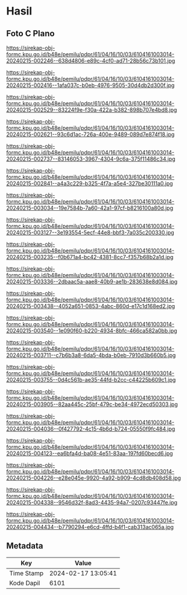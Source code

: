 # Hasil

## Foto C Plano

https://sirekap-obj-formc.kpu.go.id/b48e/pemilu/pdpr/61/04/16/10/03/6104161003014-20240215-002246--638d4806-e89c-4cf0-ad71-28b56c73b101.jpg

https://sirekap-obj-formc.kpu.go.id/b48e/pemilu/pdpr/61/04/16/10/03/6104161003014-20240215-002416--1afa037c-b0eb-4976-9505-30d4db2d300f.jpg

https://sirekap-obj-formc.kpu.go.id/b48e/pemilu/pdpr/61/04/16/10/03/6104161003014-20240215-002529--83224f9e-f30a-422a-b382-898b707e4bd8.jpg

https://sirekap-obj-formc.kpu.go.id/b48e/pemilu/pdpr/61/04/16/10/03/6104161003014-20240215-002621--93c6d1ac-726a-400e-9489-089d7e874f18.jpg

https://sirekap-obj-formc.kpu.go.id/b48e/pemilu/pdpr/61/04/16/10/03/6104161003014-20240215-002737--83146053-3967-4304-9c6a-375f11486c34.jpg

https://sirekap-obj-formc.kpu.go.id/b48e/pemilu/pdpr/61/04/16/10/03/6104161003014-20240215-002841--a4a3c229-b325-4f7a-a5e4-327be30111a0.jpg

https://sirekap-obj-formc.kpu.go.id/b48e/pemilu/pdpr/61/04/16/10/03/6104161003014-20240215-003034--19e7584b-7a60-42a1-97cf-b8216100a80d.jpg

https://sirekap-obj-formc.kpu.go.id/b48e/pemilu/pdpr/61/04/16/10/03/6104161003014-20240215-003127--3e193554-5ecf-44e8-bbf3-7a035c200330.jpg

https://sirekap-obj-formc.kpu.go.id/b48e/pemilu/pdpr/61/04/16/10/03/6104161003014-20240215-003235--f0b671a4-bc42-4381-8cc7-f357b68b2a1d.jpg

https://sirekap-obj-formc.kpu.go.id/b48e/pemilu/pdpr/61/04/16/10/03/6104161003014-20240215-003336--2dbaac5a-aae8-40b9-ae1b-283638e8d084.jpg

https://sirekap-obj-formc.kpu.go.id/b48e/pemilu/pdpr/61/04/16/10/03/6104161003014-20240215-003438--4052a651-0853-4abc-860d-e17c1d168ed2.jpg

https://sirekap-obj-formc.kpu.go.id/b48e/pemilu/pdpr/61/04/16/10/03/6104161003014-20240215-003540--1e090f60-b220-4934-8bfc-466ca582a0bb.jpg

https://sirekap-obj-formc.kpu.go.id/b48e/pemilu/pdpr/61/04/16/10/03/6104161003014-20240215-003711--c7b6b3a8-6da5-4bda-b0eb-7910d3b660b5.jpg

https://sirekap-obj-formc.kpu.go.id/b48e/pemilu/pdpr/61/04/16/10/03/6104161003014-20240215-003755--0d4c561b-ae35-44fd-b2cc-c44225b609c1.jpg

https://sirekap-obj-formc.kpu.go.id/b48e/pemilu/pdpr/61/04/16/10/03/6104161003014-20240215-003905--82aa445c-25bf-479c-be34-4972ecd50303.jpg

https://sirekap-obj-formc.kpu.go.id/b48e/pemilu/pdpr/61/04/16/10/03/6104161003014-20240215-004036--0f427792-4c15-4b6d-b724-05550f9fc484.jpg

https://sirekap-obj-formc.kpu.go.id/b48e/pemilu/pdpr/61/04/16/10/03/6104161003014-20240215-004123--ea6bfa4d-ba08-4e51-83aa-197fd60becd6.jpg

https://sirekap-obj-formc.kpu.go.id/b48e/pemilu/pdpr/61/04/16/10/03/6104161003014-20240215-004226--e28e045e-9920-4a92-b909-4cd8db408d58.jpg

https://sirekap-obj-formc.kpu.go.id/b48e/pemilu/pdpr/61/04/16/10/03/6104161003014-20240215-004338--9546d32f-8ad3-4435-94a7-0207c93447fe.jpg

https://sirekap-obj-formc.kpu.go.id/b48e/pemilu/pdpr/61/04/16/10/03/6104161003014-20240215-004434--b7790294-e6cd-4ffd-b4f1-cab313ac065a.jpg


## Metadata

| Key        | Value               |
| ---------- | ------------------- |
| Time Stamp | 2024-02-17 13:05:41 |
| Kode Dapil | 6101                |



